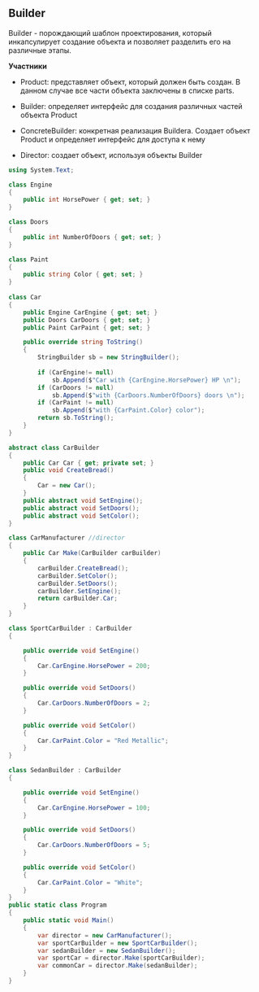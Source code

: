 ## Builder

Builder - порождающий шаблон проектирования, который инкапсулирует создание объекта и позволяет разделить его на различные этапы.

**Участники**
- Product: представляет объект, который должен быть создан. В данном случае все части объекта заключены в списке parts.

- Builder: определяет интерфейс для создания различных частей объекта Product

- ConcreteBuilder: конкретная реализация Buildera. Создает объект Product и определяет интерфейс для доступа к нему

- Director: создает объект, используя объекты Builder

```csharp
using System.Text;

class Engine
{
    public int HorsePower { get; set; }
}

class Doors
{
    public int NumberOfDoors { get; set; }
}

class Paint
{
    public string Color { get; set; }
}
 
class Car
{
    public Engine CarEngine { get; set; }
    public Doors CarDoors { get; set; }
    public Paint CarPaint { get; set; }

    public override string ToString()
    {
        StringBuilder sb = new StringBuilder();
 
        if (CarEngine!= null)
            sb.Append($"Car with {CarEngine.HorsePower} HP \n");
        if (CarDoors != null)
            sb.Append($"with {CarDoors.NumberOfDoors} doors \n");
        if (CarPaint != null)
            sb.Append($"with {CarPaint.Color} color");
        return sb.ToString();
    }
}

abstract class CarBuilder
{
    public Car Car { get; private set; }
    public void CreateBread()
    {
        Car = new Car();
    }
    public abstract void SetEngine();
    public abstract void SetDoors();
    public abstract void SetColor();
}

class CarManufacturer //director
{
    public Car Make(CarBuilder carBuilder)
    {
        carBuilder.CreateBread();
        carBuilder.SetColor();
        carBuilder.SetDoors();
        carBuilder.SetEngine();
        return carBuilder.Car;
    }
}

class SportCarBuilder : CarBuilder
{

    public override void SetEngine()
    {
        Car.CarEngine.HorsePower = 200;
    }

    public override void SetDoors()
    {
        Car.CarDoors.NumberOfDoors = 2;
    }

    public override void SetColor()
    {
        Car.CarPaint.Color = "Red Metallic";
    }
}

class SedanBuilder : CarBuilder
{

    public override void SetEngine()
    {
        Car.CarEngine.HorsePower = 100;
    }

    public override void SetDoors()
    {
        Car.CarDoors.NumberOfDoors = 5;
    }

    public override void SetColor()
    {
        Car.CarPaint.Color = "White";
    }
}
public static class Program
{
    public static void Main()
    {
        var director = new CarManufacturer();
        var sportCarBuilder = new SportCarBuilder();
        var sedanBuilder = new SedanBuilder();
        var sportCar = director.Make(sportCarBuilder);
        var commonCar = director.Make(sedanBuilder);
    }
}
```